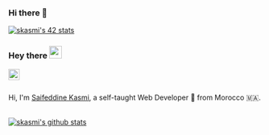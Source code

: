 ### Hi there 👋

<!--
**skasmi/skasmi** is a ✨ _special_ ✨ repository because its `README.md` (this file) appears on your GitHub profile.
Here are some ideas to get you started:
- 🔭 I’m currently working on ...
- 🌱 I’m currently learning ...
- 👯 I’m looking to collaborate on ...
- 🤔 I’m looking for help with ...
- 💬 Ask me about ...
- 📫 How to reach me: ...
- 😄 Pronouns: ...
- ⚡ Fun fact: ...
-->
[![skasmi's 42 stats](https://badge.mediaplus.ma/levi/skasmi)](https://github.com/oakoudad/badge42)
### Hey there <img src="https://cdna.artstation.com/p/assets/images/images/024/538/828/original/pixel-jeff-clipc-s.gif?1582740521" width="25px">

<a href="https://www.facebook.com/8rFRATELLO">
  <img align="left" alt="saifeddine kasmi | Facebook" width="22px" src="https://cdn.jsdelivr.net/npm/simple-icons@v3/icons/facebook.svg" />
</a>


<br />
<br />

Hi, I'm [Saifeddine Kasmi](https://github.com/skasmi), a self-taught Web Developer 🚀 from Morocco 🇲🇦.

<br />

<a href="https://github-readme-stats.vercel.app/api?username=skasmi&count_private=true&show_icons=true">
  <img align="center" src="https://github-readme-stats.vercel.app/api?username=skasmi&count_private=true&show_icons=true" alt="skasmi's github stats" />
</a>
